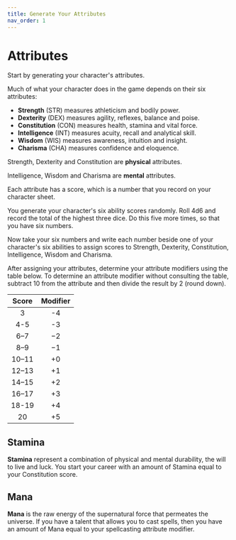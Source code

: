 ```yaml
---
title: Generate Your Attributes
nav_order: 1
---
```


# Attributes
Start by generating your character's attributes.

Much of what your character does in the game depends on their six attributes:
* **Strength** (STR) measures athleticism and bodily power.
* **Dexterity** (DEX) measures agility, reflexes, balance and poise.
* **Constitution** (CON) measures health, stamina and vital force.
* **Intelligence** (INT) measures acuity, recall and analytical skill.
* **Wisdom** (WIS) measures awareness, intuition and insight.
* **Charisma** (CHA) measures confidence and eloquence.

Strength, Dexterity and Constitution are **physical** attributes.

Intelligence, Wisdom and Charisma are **mental** attributes.

Each attribute has a score, which is a number that you record on your character sheet.

You generate your character's six ability scores randomly. Roll 4d6 and record the total of the highest three dice. Do this five more times, so that you have six numbers.

Now take your six numbers and write each number beside one of your character's six abilities to assign scores to Strength, Dexterity, Constitution, Intelligence, Wisdom and Charisma.

After assigning your attributes, determine your attribute modifiers using the table below. To determine an attribute modifier without consulting the table, subtract 10 from the attribute and then divide the result by 2 (round down).

| Score | Modifier |
|:-----:|:--------:|
| 3     | -4 |
| 4-5   | -3 |
| 6–7   | −2 |
| 8–9   | −1 |
| 10–11 | +0 |
| 12–13 | +1 |
| 14–15 | +2 |
| 16–17 | +3 |
| 18-19 | +4 |
| 20    | +5 |

## Stamina
**Stamina** represent a combination of physical and mental durability, the will to live and luck. You start your career with an amount of Stamina equal to your Constitution score.

## Mana
**Mana** is the raw energy of the supernatural force that permeates the universe. If you have a talent that allows you to cast spells, then you have an amount of Mana equal to your spellcasting attribute modifier.
